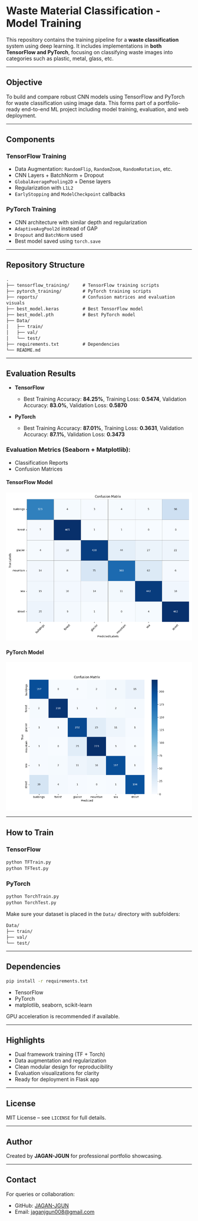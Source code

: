# Waste Material Classification - Model Training

This repository contains the training pipeline for a **waste classification** system using deep learning. It includes implementations in **both TensorFlow and PyTorch**, focusing on classifying waste images into categories such as plastic, metal, glass, etc.

---

## Objective

To build and compare robust CNN models using TensorFlow and PyTorch for waste classification using image data. This forms part of a portfolio-ready end-to-end ML project including model training, evaluation, and web deployment.

---

## Components

### TensorFlow Training

* Data Augmentation: `RandomFlip`, `RandomZoom`, `RandomRotation`, etc.
* CNN Layers + BatchNorm + Dropout
* `GlobalAveragePooling2D` + Dense layers
* Regularization with `L1L2`
* `EarlyStopping` and `ModelCheckpoint` callbacks

### PyTorch Training

* CNN architecture with similar depth and regularization
* `AdaptiveAvgPool2d` instead of GAP
* `Dropout` and `BatchNorm` used
* Best model saved using `torch.save`

---

## Repository Structure

```
.
├── tensorflow_training/     # TensorFlow training scripts
├── pytorch_training/        # PyTorch training scripts
├── reports/                 # Confusion matrices and evaluation visuals
├── best_model.keras         # Best TensorFlow model
├── best_model.pth           # Best PyTorch model
├── Data/
│   ├── train/
│   ├── val/
│   └── test/
├── requirements.txt         # Dependencies
└── README.md
```

---

## Evaluation Results

* **TensorFlow**

  * Best Training Accuracy: **84.25%**, Training Loss: **0.5474**, Validation Accuracy: **83.0%**, Validation Loss: **0.5870**
* **PyTorch**

  * Best Training Accuracy: **87.01%**, Training Loss: **0.3631**, Validation Accuracy: **87.1%**, Validation Loss: **0.3473**

### Evaluation Metrics (Seaborn + Matplotlib):

* Classification Reports
* Confusion Matrices

#### TensorFlow Model

<div align="center">
  <img src="reports/TF.png" alt="TensorFlow Confusion Matrix"/>
</div>

#### PyTorch Model

<div align="center">
  <img src="reports/Torch.png" alt="PyTorch Confusion Matrix"/>
</div>

---

## How to Train

### TensorFlow

```bash
python TFTrain.py
python TFTest.py
```

### PyTorch

```bash
python TorchTrain.py
python TorchTest.py
```

Make sure your dataset is placed in the `Data/` directory with subfolders:

```
Data/
├── train/
├── val/
└── test/
```

---

## Dependencies

```bash
pip install -r requirements.txt
```

* TensorFlow
* PyTorch
* matplotlib, seaborn, scikit-learn

GPU acceleration is recommended if available.

---

## Highlights

* Dual framework training (TF + Torch)
* Data augmentation and regularization
* Clean modular design for reproducibility
* Evaluation visualizations for clarity
* Ready for deployment in Flask app

---

## License

MIT License – see `LICENSE` for full details.

---

## Author

Created by **JAGAN-JGUN** for professional portfolio showcasing.

---

## Contact

For queries or collaboration:

* GitHub: [JAGAN-JGUN](https://github.com/JAGAN-JGUN)
* Email: [jaganjgun008@gmail.com](mailto:jaganjgun008@gmail.com)
